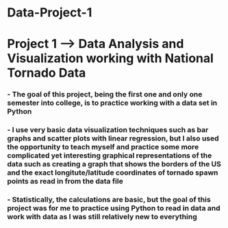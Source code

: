 # Data-Project-1
# Project 1 --> Data Analysis and Visualization working with National Tornado Data
###  - The goal of this project, being the first one and only one semester into college, is to practice working with a data set in Python 
### - I use very basic data visualization techniques such as bar graphs and scatter plots with linear regression, but I also used the opportunity to teach myself and practice some more complicated yet interesting graphical representations of the data such as creating a graph that shows the borders of the US and the exact longitute/latitude coordinates of tornado spawn points as read in from the data file
### - Statistically, the calculations are basic, but the goal of this project was for me to practice using Python to read in data and work with data as I was still relatively new to everything 
